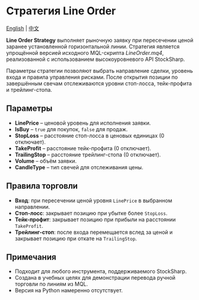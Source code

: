 # Стратегия Line Order
[English](README.md) | [中文](README_cn.md)

**Line Order Strategy** выполняет рыночную заявку при пересечении ценой заранее установленной горизонтальной линии. Стратегия является упрощённой версией исходного MQL-скрипта *LineOrder.mq4*, реализованной с использованием высокоуровневого API StockSharp.

Параметры стратегии позволяют выбрать направление сделки, уровень входа и правила управления рисками. После открытия позиции по завершённым свечам отслеживаются уровни стоп-лосса, тейк-профита и трейлинг-стопа.

## Параметры
- **LinePrice** – ценовой уровень для исполнения заявки.
- **IsBuy** – `true` для покупок, `false` для продаж.
- **StopLoss** – расстояние стоп-лосса в ценовых единицах (0 отключает).
- **TakeProfit** – расстояние тейк-профита (0 отключает).
- **TrailingStop** – расстояние трейлинг-стопа (0 отключает).
- **Volume** – объём заявки.
- **CandleType** – тип свечей для отслеживания цены.

## Правила торговли
- **Вход**: при пересечении ценой уровня `LinePrice` в выбранном направлении.
- **Стоп-лосс**: закрывает позицию при убытке более `StopLoss`.
- **Тейк-профит**: закрывает позицию при прибыли на расстоянии `TakeProfit`.
- **Трейлинг-стоп**: после входа перемещается вслед за ценой и закрывает позицию при откате на `TrailingStop`.

## Примечания
- Подходит для любого инструмента, поддерживаемого StockSharp.
- Создана в учебных целях для демонстрации перевода ручной торговли по линиям из MQL.
- Версия на Python намеренно отсутствует.
